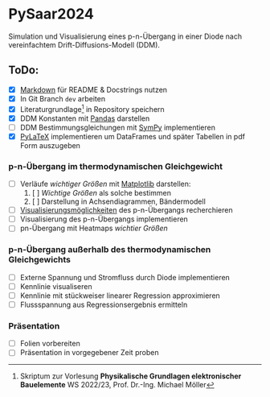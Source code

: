 # PySaar2024
Simulation und Visualisierung eines p-n-Übergang in einer Diode nach vereinfachtem Drift-Diffusions-Modell (DDM).

## ToDo:
- [x] [Markdown](https://www.markdownguide.org/cheat-sheet/) für README & Docstrings nutzen
- [x] In Git Branch `dev` arbeiten
- [x] Literaturgrundlage[^1] in Repository speichern
- [x] DDM Konstanten mit [Pandas](https://pandas.pydata.org/docs/) darstellen
- [ ] DDM Bestimmungsgleichungen mit [SymPy](https://docs.sympy.org/latest/index.html) implementieren
- [x] [PyLaTeX](https://jeltef.github.io/PyLaTeX/current/index.html) implementieren um DataFrames und später Tabellen in pdf Form auszugeben
### p-n-Übergang im thermodynamischen Gleichgewicht
- [ ] Verläufe *wichtiger Größen* mit [Matplotlib](https://matplotlib.org/stable/index.html) darstellen:
    1. [ ] *Wichtige Größen* als solche bestimmen
    2. [ ] Darstellung in Achsendiagrammen, Bändermodell
- [ ] [Visualisierungsmöglichkeiten](https://matplotlib.org/stable/gallery/index.html) des p-n-Übergangs recherchieren
- [ ] Visualisierung des p-n-Übergangs implementieren
- [ ] pn-Übergang mit Heatmaps *wichtier Größen*
### p-n-Übergang außerhalb des thermodynamischen Gleichgewichts
- [ ] Externe Spannung und Stromfluss durch Diode implementieren
- [ ] Kennlinie visualiseren
- [ ] Kennlinie mit stückweiser linearer Regression approximieren
- [ ] Flussspannung aus Regressionsergebnis ermitteln
### Präsentation
- [ ] Folien vorbereiten
- [ ] Präsentation in vorgegebener Zeit proben

[^1]: Skriptum zur Vorlesung **Physikalische Grundlagen elektronischer Bauelemente** WS 2022/23, Prof. Dr.-Ing. Michael Möller
